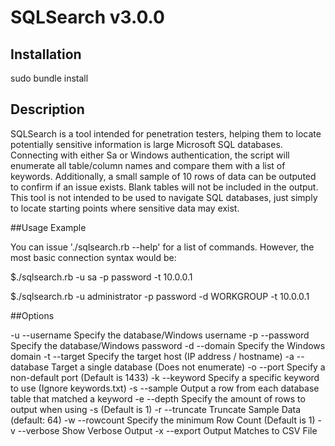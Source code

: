 # SQLSearch v3.0.0

## Installation

sudo bundle install

## Description

SQLSearch is a tool intended for penetration testers, helping them to locate potentially sensitive information is large Microsoft SQL databases. Connecting with either Sa or Windows authentication, the script will enumerate all table/column names and compare them with a list of keywords. Additionally, a small sample of 10 rows of data can be outputed to confirm if an issue exists. Blank tables will not be included in the output. This tool is not intended to be used to navigate SQL databases, just simply to locate starting points where sensitive data may exist.

##Usage Example

You can issue './sqlsearch.rb --help' for a list of commands. However, the most basic connection syntax would be:

$./sqlsearch.rb -u sa -p password -t 10.0.0.1

$./sqlsearch.rb -u administrator -p password -d WORKGROUP -t 10.0.0.1

##Options

-u --username    Specify the database/Windows username
-p --password    Specify the database/Windows password
-d --domain      Specify the Windows domain
-t --target      Specify the target host (IP address / hostname)
-a --database    Target a single database (Does not enumerate)
-o --port        Specify a non-default port (Default is 1433)
-k --keyword     Specify a specific keyword to use (Ignore keywords.txt)
-s --sample      Output a row from each database table that matched a keyword
-e --depth       Specify the amount of rows to output when using -s (Default is 1)
-r --truncate    Truncate Sample Data (default: 64)
-w --rowcount    Specify the minimum Row Count (Default is 1)
-v --verbose     Show Verbose Output
-x --export      Output Matches to CSV File
